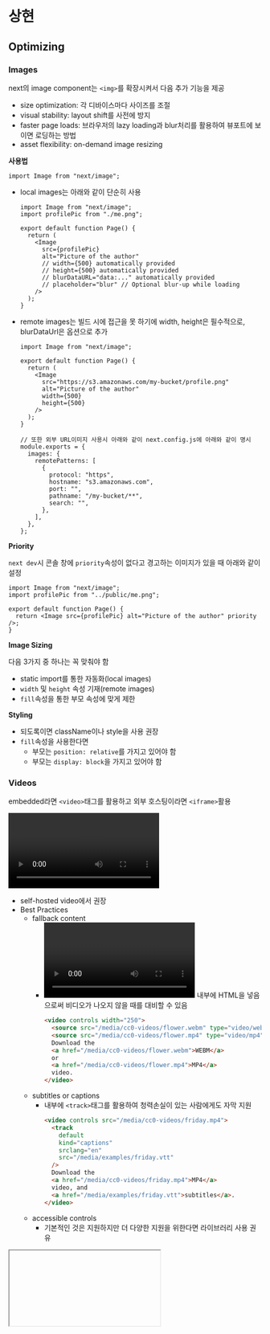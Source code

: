 # 상현

## Optimizing

### Images

next의 image component는 `<img>`를 확장시켜서 다음 추가 기능을 제공

- size optimization: 각 디바이스마다 사이즈를 조절
- visual stability: layout shift를 사전에 방지
- faster page loads: 브라우저의 lazy loading과 blur처리를 활용하여 뷰포트에 보이면 로딩하는 방법
- asset flexibility: on-demand image resizing

**사용법**

```tsx
import Image from "next/image";
```

- local images는 아래와 같이 단순히 사용

  ```tsx
  import Image from "next/image";
  import profilePic from "./me.png";

  export default function Page() {
    return (
      <Image
        src={profilePic}
        alt="Picture of the author"
        // width={500} automatically provided
        // height={500} automatically provided
        // blurDataURL="data:..." automatically provided
        // placeholder="blur" // Optional blur-up while loading
      />
    );
  }
  ```

- remote images는 빌드 시에 접근을 못 하기에 width, height은 필수적으로, blurDataUrl은 옵션으로 추가

  ```tsx
  import Image from "next/image";

  export default function Page() {
    return (
      <Image
        src="https://s3.amazonaws.com/my-bucket/profile.png"
        alt="Picture of the author"
        width={500}
        height={500}
      />
    );
  }

  // 또한 외부 URL이미지 사용시 아래와 같이 next.config.js에 아래와 같이 명시
  module.exports = {
    images: {
      remotePatterns: [
        {
          protocol: "https",
          hostname: "s3.amazonaws.com",
          port: "",
          pathname: "/my-bucket/**",
          search: "",
        },
      ],
    },
  };
  ```

**Priority**

`next dev`시 콘솔 창에 `priority`속성이 없다고 경고하는 이미지가 있을 때 아래와 같이 설정

```tsx
import Image from "next/image";
import profilePic from "../public/me.png";

export default function Page() {
  return <Image src={profilePic} alt="Picture of the author" priority />;
}
```

**Image Sizing**

다음 3가지 중 하나는 꼭 맞춰야 함

- static import를 통한 자동화(local images)
- `width` 및 `height` 속성 기재(remote images)
- `fill`속성을 통한 부모 속성에 맞게 제한

**Styling**

- 되도록이면 className이나 style을 사용 권장
- `fill`속성을 사용한다면
  - 부모는 `position: relative`를 가지고 있어야 함
  - 부모는 `display: block`을 가지고 있어야 함

### Videos

embedded라면 `<video>`태그를 활용하고 외부 호스팅이라면 `<iframe>`활용

**<video> 관련사항**

- self-hosted video에서 권장
- Best Practices
  - fallback content
    - <video></video> 내부에 HTML을 넣음으로써 비디오가 나오지 않을 때를 대비할 수 있음
      ```html
      <video controls width="250">
        <source src="/media/cc0-videos/flower.webm" type="video/webm" />
        <source src="/media/cc0-videos/flower.mp4" type="video/mp4" />
        Download the
        <a href="/media/cc0-videos/flower.webm">WEBM</a>
        or
        <a href="/media/cc0-videos/flower.mp4">MP4</a>
        video.
      </video>
      ```
  - subtitles or captions
    - 내부에 `<track>`태그를 활용하여 청력손실이 있는 사람에게도 자막 지원
      ```html
      <video controls src="/media/cc0-videos/friday.mp4">
        <track
          default
          kind="captions"
          srclang="en"
          src="/media/examples/friday.vtt"
        />
        Download the
        <a href="/media/cc0-videos/friday.mp4">MP4</a>
        video, and
        <a href="/media/examples/friday.vtt">subtitles</a>.
      </video>
      ```
  - accessible controls
    - 기본적인 것은 지원하지만 더 다양한 지원을 위한다면 라이브러리 사용 권유

**<iframe> 관련사항**

- 외부 동영상 사이트(Youtube, Vimeo, etc.,)에서 비디오를 불러올 때 사용
- 아래와 같이 사용
  ```tsx
  export default function Page() {
    return (
      <iframe
        src="https://www.youtube.com/watch?v=gfU1iZnjRZM"
        frameborder="0"
        allowfullscreen
      />
    );
  }
  ```

**외부 호스팅 비디오를 embedded로 전환**

1. React Server Component 생성

   ```tsx
   export default async function VideoComponent() {
     const src = await getVideoSrc();

     return <iframe src={src} frameborder="0" allowfullscreen />;
   }
   ```

2. React Suspense를 활용하여 비디오 컴포넌트를 streaming

   ```tsx
   import { Suspense } from "react";
   import VideoComponent from "../ui/VideoComponent.jsx";

   export default function Page() {
     return (
       <section>
         <Suspense fallback={<p>Loading video...</p>}>
           <VideoComponent />
         </Suspense>
         {/* Other content of the page */}
       </section>
     );
   }
   ```

   - 만약 조금 더 나은 경험을 주고 싶으면 skeleton UI 적용 가능

### Fonts

**Google Fonts**

자체적으로 goolge fonts를 빌드타임에 불러와서 내장 폰트처럼 사용하게 해줌

```tsx
import { Inter } from "next/font/google";

// If loading a variable font, you don't need to specify the font weight
const inter = Inter({
  subsets: ["latin"],
  display: "swap",
});

export default function RootLayout({
  children,
}: {
  children: React.ReactNode;
}) {
  return (
    <html lang="en" className={inter.className}>
      <body>{children}</body>
    </html>
  );
}
```

### Metadata

다음 두 가지 방법으로 metadata 삽입 가능

- Config-based Metadata: static metadata 또는 layout.js 또는 page.js파일에서 dynamic generationMetadata 함수 사용
- File-based Metadata: route segments에서 사용

**Static Metadata**

`layout.js` 또는 `page.js`에서 아래와 같이 기재

```tsx
import type { Metadata } from "next";

export const metadata: Metadata = {
  title: "...",
  description: "...",
};

export default function Page() {}
```

**Dynamic Metadata**

generateMetadata를 활용하여 fetch를 통한 정보를 삽입 기재 가능

```tsx
import type { Metadata, ResolvingMetadata } from "next";

type Props = {
  params: { id: string };
  searchParams: { [key: string]: string | string[] | undefined };
};

export async function generateMetadata(
  { params, searchParams }: Props,
  parent: ResolvingMetadata
): Promise<Metadata> {
  // read route params
  const id = params.id;

  // fetch data
  const product = await fetch(`https://.../${id}`).then((res) => res.json());

  // optionally access and extend (rather than replace) parent metadata
  const previousImages = (await parent).openGraph?.images || [];

  return {
    title: product.title,
    openGraph: {
      images: ["/some-specific-page-image.jpg", ...previousImages],
    },
  };
}

export default function Page({ params, searchParams }: Props) {}
```

**FIle-based metadata**

- 다음 파일들은 metadata로 사용 가능
  - favicon, apple-icon, icon
  - opengraph-image, twitter-image
  - robots.txt
  - sitemap
- FIle-based metadata가 config-based보다 우선권을 가짐
- 기재가 되어 있지 않아도 다음 두 가지는 항상 추가됨
  ```html
  <meta charset="utf-8" />
  <meta name="viewport" content="width=device-width, initial-scale=1" />
  ```

**merging and ordering**

다음 순서로 metadata가 평가되며 아래에 값이 있으면 위에서 정의된 것을 오버라이드

1. `app/layout.tsx` (Root Layout)
2. `app/blog/layout.tsx` (Nested Blog Layout)
3. `app/blog/[slug]/page.tsx` (Blog Page)

```tsx
export const metadata = {
  title: "Acme",
  openGraph: {
    title: "Acme",
    description: "Acme is a...",
  },
};

export const metadata = {
  title: "Blog",
  openGraph: {
    title: "Blog",
  },
};

// Output:
// <title>Blog</title>
// <meta property="og:title" content="Blog" />
```

```tsx
// 만약 하위에도 있어야 한다면 아래와 같이 설정
export const openGraphImage = { images: ["http://..."] };

// app/page.js
import { openGraphImage } from "./shared-metadata";

export const metadata = {
  openGraph: {
    ...openGraphImage,
    title: "Home",
  },
};

// app/about/page.js
import { openGraphImage } from "../shared-metadata";

export const metadata = {
  openGraph: {
    ...openGraphImage,
    title: "About",
  },
};
```

```tsx
// inheriting
// app/layout.js
export const metadata = {
  title: "Acme",
  openGraph: {
    title: "Acme",
    description: "Acme is a...",
  },
};

// app/about/page.js
export const metadata = {
  title: "About",
};

// Output:
// <title>About</title>
// <meta property="og:title" content="Acme" />
// <meta property="og:description" content="Acme is a..." />
```

### Scripts

**Layout Scripts**

```tsx
import Script from "next/script";

export default function DashboardLayout({
  children,
}: {
  children: React.ReactNode;
}) {
  return (
    <>
      <section>{children}</section>
      <Script src="https://example.com/script.js" />
    </>
  );
}
```

- 위와 같이 `<Script>`태그를 활용하여 외부 스크립트를 불어오고 동일한 레이아웃에서 네비게이션이 되어도 단 한번만 불러올 수 있도록 보장

**Application Scripts**

```tsx
import Script from "next/script";

export default function RootLayout({
  children,
}: {
  children: React.ReactNode;
}) {
  return (
    <html lang="en">
      <body>{children}</body>
      <Script src="https://example.com/script.js" />
    </html>
  );
}
```

- application 전체적으로 적용하고 싶을 때 <Script>를 사용하여 적용
- 다른 페이지들로 네비게이션이 되어도 한 번만 로드되도록 보장

**Startegy**

다음 방법으로 script가 어떻게 작동할지 설정 가능

- beforeInteractive: code가 로드 및 hydration 이전에 발동
- afterInteractive: (기본값) hydration 시작 후 발동
- lazyOnload: browser idle time에 로드
- worker: (아직 실험중) worker에서 scirpt 로드

  - next.config.js에서 아래와 같이 설정
    ```tsx
    module.exports = {
      experimental: {
        nextScriptWorkers: true,
      },
    };
    ```
  - `npm install @builder.io/partytown` 실행
  - 이제 `<Script>`태그에서 아래와 같이 적용

    ```tsx
    import Script from "next/script";

    export default function Home() {
      return (
        <>
          <Script src="https://example.com/script.js" strategy="worker" />
        </>
      );
    }
    ```

**Inline Scripts**

다음 두 가지 방법으로로 호출 가능

```tsx
<Script id="show-banner">
  {`document.getElementById('banner').classList.remove('hidden')`}
</Script>

// 또는
<Script
  id="show-banner"
  dangerouslySetInnerHTML={{
    __html: `document.getElementById('banner').classList.remove('hidden')`,
  }}
/>
```

**Executing Additional Code**

스크립트가 로드되고 다음 순간에 이벤트 발생 가능. 그리고 오직 Client Components에서 호출

- onLoad: 로드가 끝나면 코드 실행
- onReady: 로드가 끝나고 컴포넌트가 마운트 되었을 때
- onError: 로드 실패 시 호출

```tsx
"use client";

import Script from "next/script";

export default function Page() {
  return (
    <>
      <Script
        src="https://example.com/script.js"
        onLoad={() => {
          console.log("Script has loaded");
        }}
      />
    </>
  );
}
```
